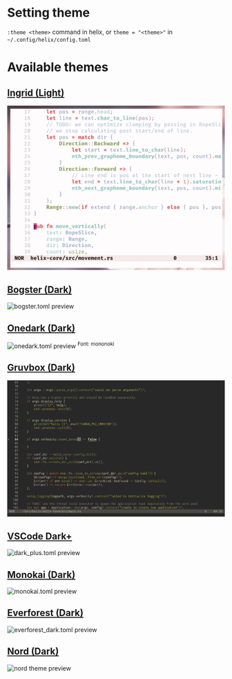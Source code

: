 # Setting theme

`:theme <theme>` command in helix, or `theme = "<theme>"` in `~/.config/helix/config.toml`

# Available themes

## [Ingrid (Light)](https://github.com/helix-editor/helix/blob/master/runtime/themes/ingrid.toml)

![ingrid.toml preview](https://raw.githubusercontent.com/inTarga/dotfiles/master/previews/ingrid.png)

## [Bogster (Dark)](https://github.com/helix-editor/helix/blob/master/runtime/themes/bogster.toml)

![bogster.toml preview](https://user-images.githubusercontent.com/46892771/121819540-e5099e80-cc8d-11eb-806a-35b84a440762.png)

## [Onedark (Dark)](https://github.com/helix-editor/helix/blob/master/runtime/themes/onedark.toml)

![onedark.toml preview](https://user-images.githubusercontent.com/23398472/121844415-9695e780-cd01-11eb-9e68-9a67b0a0b580.png)
<sup>Font: mononoki</sup>

## [Gruvbox (Dark)](https://github.com/helix-editor/helix/blob/master/runtime/themes/gruvbox.toml)

![gruvbox.toml preview](https://github.com/jbaa/helix-gruvbox/blob/main/screenshot.png)

## [VSCode Dark+](https://github.com/helix-editor/helix/blob/master/runtime/themes/dark_plus.toml)

![dark_plus.toml preview](https://user-images.githubusercontent.com/67773714/124850220-3dbb1700-df6e-11eb-8ef2-b724ba015890.PNG)

## [Monokai (Dark)](https://github.com/helix-editor/helix/blob/master/runtime/themes/monokai.toml)

![monokai.toml preview](https://user-images.githubusercontent.com/67773714/130168602-7fe53f80-8538-4a18-83d7-ec0f260e38f9.PNG)

## [Everforest (Dark)](https://github.com/helix-editor/helix/blob/master/runtime/themes/everforest_dark.toml)

![everforest_dark.toml preview](https://user-images.githubusercontent.com/3957610/133824474-f9d0bd8a-6473-450c-81a3-da8a8d1c4bbe.png)

## [Nord (Dark)](https://github.com/helix-editor/helix/blob/master/runtime/themes/nord.toml)

![nord theme preview](https://user-images.githubusercontent.com/14265337/135727143-a3b7e3e4-d4ab-47fc-a2a1-4ac2a40b3e76.png)